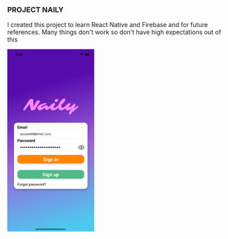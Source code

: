 ### PROJECT NAILY

I created this project to learn React Native and Firebase and for future references. Many things don't work so don't have high expectations out of this 

<img src="./images/img1.png" width="200" height="420" />
